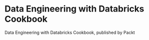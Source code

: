 # Data Engineering with Databricks Cookbook
Data Engineering with Databricks Cookbook, published by Packt
